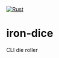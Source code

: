[![Rust](https://github.com/katekorsaro/iron-dice/actions/workflows/rust.yml/badge.svg?branch=next)](https://github.com/katekorsaro/iron-dice/actions/workflows/rust.yml)

# iron-dice

CLI die roller
